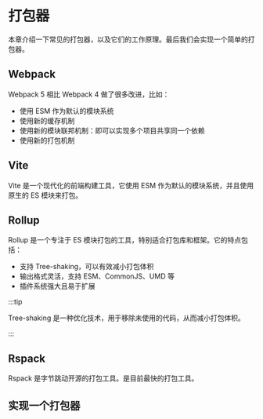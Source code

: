 # 打包器

本章介绍一下常见的打包器，以及它们的工作原理。最后我们会实现一个简单的打包器。

## Webpack

Webpack 5 相比 Webpack 4 做了很多改进，比如：

-   使用 ESM 作为默认的模块系统
-   使用新的缓存机制
-   使用新的模块联邦机制：即可以实现多个项目共享同一个依赖
-   使用新的打包机制

## Vite

Vite 是一个现代化的前端构建工具，它使用 ESM 作为默认的模块系统，并且使用原生的 ES 模块来打包。

## Rollup

Rollup 是一个专注于 ES 模块打包的工具，特别适合打包库和框架。它的特点包括：

-   支持 Tree-shaking，可以有效减小打包体积
-   输出格式灵活，支持 ESM、CommonJS、UMD 等
-   插件系统强大且易于扩展

:::tip

Tree-shaking 是一种优化技术，用于移除未使用的代码，从而减小打包体积。

:::

## Rspack

Rspack 是字节跳动开源的打包工具。是目前最快的打包工具。

## 实现一个打包器


